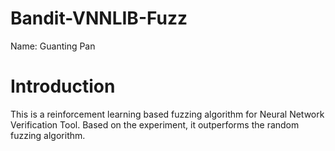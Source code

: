 # Bandit-VNNLIB-Fuzz

Name: Guanting Pan

# Introduction

This is a reinforcement learning based fuzzing algorithm for Neural Network Verification Tool. Based on the experiment, it outperforms the random fuzzing algorithm.

